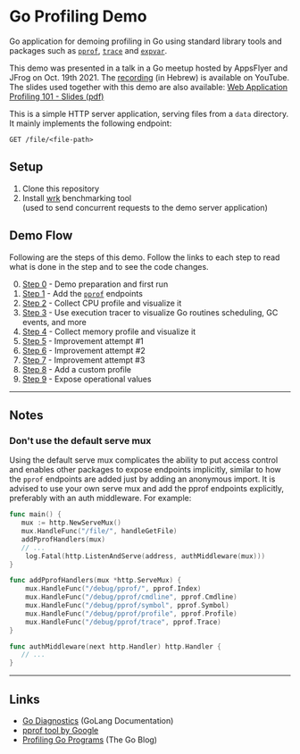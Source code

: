 # Go Profiling Demo
Go application for demoing profiling in Go using standard library tools and packages such as [`pprof`](https://github.com/google/pprof/blob/master/doc/README.md), [`trace`](https://golang.org/cmd/trace/) and [`expvar`](https://pkg.go.dev/expvar).

This demo was presented in a talk in a Go meetup hosted by AppsFlyer and JFrog on Oct. 19th 2021.
The [recording](https://youtu.be/d82v91UuP2w?t=2118) (in Hebrew) is available on YouTube.
The slides used together with this demo are also available: [Web Application Profiling 101 - Slides (pdf)](Web_Application_Profiling_101_-_Slides.pdf)

This is a simple HTTP server application, serving files from a `data` directory. 
It mainly implements the following endpoint:
```
GET /file/<file-path>
```

## Setup
1. Clone this repository
2. Install [wrk](https://github.com/wg/wrk) benchmarking tool  
   (used to send concurrent requests to the demo server application)

## Demo Flow

Following are the steps of this demo.
Follow the links to each step to read what is done in the step and to see the code changes.

0. [Step 0](steps/step0/README.md) - Demo preparation and first run
1. [Step 1](steps/step1/README.md) - Add the [`pprof`](https://pkg.go.dev/net/http/pprof) endpoints
2. [Step 2](steps/step2/README.md) - Collect CPU profile and visualize it
3. [Step 3](steps/step3/README.md) - Use execution tracer to visualize Go routines scheduling, GC events, and more
4. [Step 4](steps/step4/README.md) - Collect memory profile and visualize it
5. [Step 5](steps/step5/README.md) - Improvement attempt #1
6. [Step 6](steps/step6/README.md) - Improvement attempt #2
7. [Step 7](steps/step7/README.md) - Improvement attempt #3
8. [Step 8](steps/step8/README.md) - Add a custom profile
9. [Step 9](steps/step9/README.md) - Expose operational values

----

## Notes

### Don't use the default serve mux

Using the default serve mux complicates the ability to put access control and enables other packages to expose endpoints implicitly, similar to how the `pprof` endpoints are added just by adding an anonymous import.
It is advised to use your own serve mux and add the pprof endpoints explicitly, preferably with an auth middleware. 
For example:
```go
func main() {
   mux := http.NewServeMux()
   mux.HandleFunc("/file/", handleGetFile)
   addPprofHandlers(mux)
   // ...
	log.Fatal(http.ListenAndServe(address, authMiddleware(mux))) 
}

func addPprofHandlers(mux *http.ServeMux) {
	mux.HandleFunc("/debug/pprof/", pprof.Index)
	mux.HandleFunc("/debug/pprof/cmdline", pprof.Cmdline)
	mux.HandleFunc("/debug/pprof/symbol", pprof.Symbol)
	mux.HandleFunc("/debug/pprof/profile", pprof.Profile)
	mux.HandleFunc("/debug/pprof/trace", pprof.Trace)
}

func authMiddleware(next http.Handler) http.Handler {
   // ...
}
```

----

## Links
* [Go Diagnostics](https://golang.org/doc/diagnostics) (GoLang Documentation)
* [pprof tool by Google](https://github.com/google/pprof/blob/master/doc/README.md)
* [Profiling Go Programs](https://go.dev/blog/pprof) (The Go Blog)
